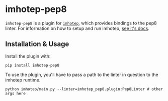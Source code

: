 # imhotep-pep8

`imhotep-pep8` is a plugin for
[`imhotep`](https://github.com/justinabrahms/imhotep), which provides bindings
to the pep8 linter. For information on how to setup and run imhotep, [see it's
docs](https://github.com/justinabrahms/imhotep).


## Installation & Usage
Install the plugin with:

```
pip install imhotep-pep8
```

To use the plugin, you'll have to pass a path to the linter in question to the
imhotep runtime.

```
python imhotep/main.py --linter=imhotep_pep8.plugin:Pep8Linter # other args here
```
